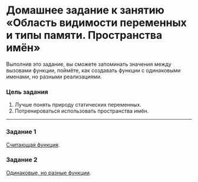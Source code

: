# Домашнее задание к занятию «Область видимости переменных и типы памяти. Пространства имён»

Выполнив это задание, вы сможете запоминать значения между вызовами функции, поймёте, как создавать функции с одинаковыми именами, но разными реализациями.

### Цель задания

1. Лучше понять природу статических переменных.
2. Потренироваться использовать пространства имён.


------

### Задание 1

[Считающая функция](01).

### Задание 2

[Одинаковые, но разные функции](02).


